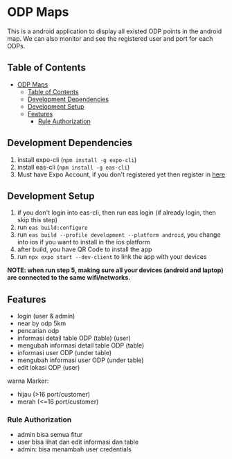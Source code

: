 # ODP Maps

This is a android application to display all existed ODP points in the android map. We can also monitor and see the registered user and port for each ODPs.

## Table of Contents

- [ODP Maps](#odp-maps)
  - [Table of Contents](#table-of-contents)
  - [Development Dependencies](#development-dependencies)
  - [Development Setup](#development-setup)
  - [Features](#features)
    - [Rule Authorization](#rule-authorization)

## Development Dependencies

1. install expo-cli (`npm install -g expo-cli`)
2. install eas-cli (`npm install -g eas-cli`)
3. Must have Expo Account, if you don't registered yet then register in [here](https://expo.dev/signup)

## Development Setup

1. if you don't login into eas-cli, then run eas login (if already login, then skip this step)
2. run `eas build:configure`
3. run `eas build --profile development --platform android`, you change into ios if you want to install in the ios platform
4. after build, you have QR Code to install the app
5. run `npx expo start --dev-client` to link the app with your devices

**NOTE: when run step 5, making sure all your devices (android and laptop) are connected to the same wifi/networks.**

## Features

- login (user & admin)
- near by odp 5km
- pencarian odp
- informasi detail table ODP (table) (user)
- mengubah informasi detail table ODP (table)
- informasi user ODP (under table)
- mengubah informasi user ODP (under table)
- edit lokasi ODP (user)

warna Marker:

- hijau (>16 port/customer)
- merah (<=16 port/customer)

### Rule Authorization

- admin bisa semua fitur
- user bisa lihat dan edit informasi dan table
- admin: bisa menambah user credentials
